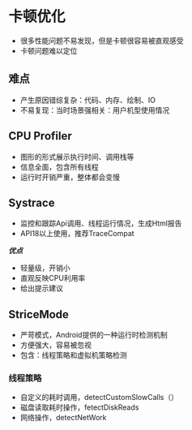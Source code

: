 # 卡顿优化

* 很多性能问题不易发现，但是卡顿很容易被直观感受
* 卡顿问题难以定位

## 难点
* 产生原因错综复杂：代码、内存、绘制、IO
* 不易复现：当时场景强相关：用户机型使用情况

## CPU Profiler
* 图形的形式展示执行时间、调用栈等
* 信息全面，包含所有线程
* 运行时开销严重，整体都会变慢

## Systrace
* 监控和跟踪Api调用、线程运行情况，生成Html报告
* API18以上使用，推荐TraceCompat

***优点***

* 轻量级，开销小
* 直观反映CPU利用率
* 给出提示建议

## StriceMode
* 严苛模式，Android提供的一种运行时检测机制
* 方便强大，容易被忽视
* 包含：线程策略和虚拟机策略检测

### 线程策略
* 自定义的耗时调用，detectCustomSlowCalls（）
* 磁盘读取耗时操作，fetectDiskReads
* 网络操作，detectNetWork
